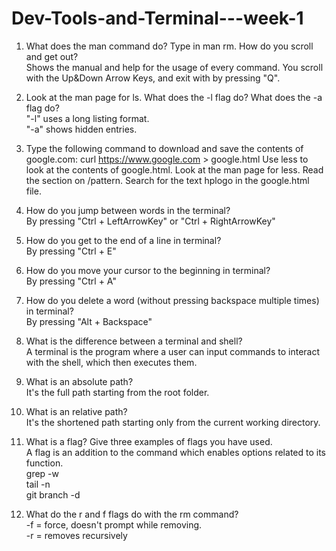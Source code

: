 # Dev-Tools-and-Terminal---week-1

1. What does the man command do? Type in man rm. How do you scroll and get out? <br>
  Shows the manual and help for the usage of every command. You scroll with the Up&Down Arrow Keys, and exit with by pressing "Q".

2. Look at the man page for ls. What does the -l flag do? What does the -a flag do? <br>
  "-l" uses a long listing format. <br> "-a" shows hidden entries.
  
3. Type the following command to download and save the contents of google.com: curl https://www.google.com > google.html
  Use less to look at the contents of google.html.
  Look at the man page for less. Read the section on /pattern. Search for the text hplogo in the google.html file.

4. How do you jump between words in the terminal? <br>
  By pressing "Ctrl + LeftArrowKey" or "Ctrl + RightArrowKey"  

5. How do you get to the end of a line in terminal? <br>
 By pressing "Ctrl + E"
 
6. How do you move your cursor to the beginning in terminal? <br>
 By pressing "Ctrl + A"
  
7. How do you delete a word (without pressing backspace multiple times) in terminal? <br>
 By pressing "Alt + Backspace"
 
8. What is the difference between a terminal and shell? <br>
  A terminal is the program where a user can input commands to interact with the shell, which then executes them.

9. What is an absolute path? <br>
  It's the full path starting from the root folder.
  
10. What is an relative path? <br>
  It's the shortened path starting only from the current working directory.
  
11. What is a flag? Give three examples of flags you have used. <br>
  A flag is an addition to the command which enables options related to its function. <br>
  grep -w <br>
  tail -n  <br>
  git branch -d  <br>
  
12. What do the r and f flags do with the rm command? <br>
  -f = force, doesn't prompt while removing. <br>
  -r = removes recursively
  

